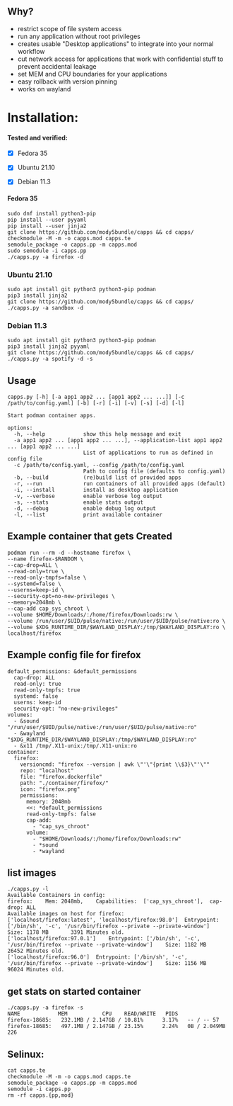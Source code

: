 ## Why?

- restrict scope of file system access
- run any application without root privileges
- creates usable "Desktop applications" to integrate into your normal workflow
- cut network access for applications that work with confidential stuff to prevent accidental leakage
- set MEM and CPU boundaries for your applications
- easy rollback with version pinning
- works on wayland

# Installation:

#### Tested and verified:

- [x] Fedora 35
- [x] Ubuntu 21.10
- [x] Debian 11.3



#### Fedora 35
```
sudo dnf install python3-pip
pip install --user pyyaml
pip install --user jinja2
git clone https://github.com/mody5bundle/capps && cd capps/
checkmodule -M -m -o capps.mod capps.te
semodule_package -o capps.pp -m capps.mod
sudo semodule -i capps.pp
./capps.py -a firefox -d
```

### Ubuntu 21.10
```
sudo apt install git python3 python3-pip podman
pip3 install jinja2
git clone https://github.com/mody5bundle/capps && cd capps/
./capps.py -a sandbox -d
```

### Debian 11.3
```
sudo apt install git python3 python3-pip podman
pip3 install jinja2 pyyaml
git clone https://github.com/mody5bundle/capps && cd capps/
./capps.py -a spotify -d -s
```

## Usage
```
capps.py [-h] [-a app1 app2 ... [app1 app2 ... ...]] [-c /path/to/config.yaml] [-b] [-r] [-i] [-v] [-s] [-d] [-l]

Start podman container apps.

options:
  -h, --help            show this help message and exit
  -a app1 app2 ... [app1 app2 ... ...], --application-list app1 app2 ... [app1 app2 ... ...]
                        List of applications to run as defined in config file
  -c /path/to/config.yaml, --config /path/to/config.yaml
                        Path to config file (defaults to config.yaml)
  -b, --build           (re)build list of provided apps
  -r, --run             run containers of all provided apps (default)
  -i, --install         install as desktop application
  -v, --verbose         enable verbose log output
  -s, --stats           enable stats output
  -d, --debug           enable debug log output
  -l, --list            print available container
```

## Example container that gets Created

```
podman run --rm -d --hostname firefox \
--name firefox-$RANDOM \
--cap-drop=ALL \
--read-only=true \
--read-only-tmpfs=false \
--systemd=false \
--userns=keep-id \
--security-opt=no-new-privileges \
--memory=2048mb \
--cap-add cap_sys_chroot \
--volume $HOME/Downloads/:/home/firefox/Downloads:rw \
--volume /run/user/$UID/pulse/native:/run/user/$UID/pulse/native:ro \
--volume $XDG_RUNTIME_DIR/$WAYLAND_DISPLAY:/tmp/$WAYLAND_DISPLAY:ro \
localhost/firefox
```



## Example config file for firefox
```
default_permissions: &default_permissions
  cap-drop: ALL
  read-only: true
  read-only-tmpfs: true
  systemd: false
  userns: keep-id
  security-opt: "no-new-privileges"
volumes:
  - &sound "/run/user/$UID/pulse/native:/run/user/$UID/pulse/native:ro"
  - &wayland "$XDG_RUNTIME_DIR/$WAYLAND_DISPLAY:/tmp/$WAYLAND_DISPLAY:ro"
  - &x11 /tmp/.X11-unix:/tmp/.X11-unix:ro
container:
  firefox:
    versioncmd: "firefox --version | awk \"'\"{print \\$3}\"'\""
    repo: "localhost"
    file: "firefox.dockerfile"
    path: "./container/firefox/"
    icon: "firefox.png"
    permissions:
      memory: 2048mb
      <<: *default_permissions
      read-only-tmpfs: false
      cap-add:
        - "cap_sys_chroot"
      volume:
        - "$HOME/Downloads/:/home/firefox/Downloads:rw"
        - *sound
        - *wayland
```


## list images

```
./capps.py -l
Available Containers in config:
firefox: 	Mem: 2048mb, 	Capabilities:  ['cap_sys_chroot'], 	cap-drop: ALL
Available images on host for firefox:
['localhost/firefox:latest', 'localhost/firefox:98.0']	Entrypoint: ['/bin/sh', '-c', '/usr/bin/firefox --private --private-window']	Size: 1178 MB	 	3391 Minutes old.
['localhost/firefox:97.0.1']	Entrypoint: ['/bin/sh', '-c', '/usr/bin/firefox --private --private-window']	Size: 1182 MB	 	26452 Minutes old.
['localhost/firefox:96.0']	Entrypoint: ['/bin/sh', '-c', '/usr/bin/firefox --private --private-window']	Size: 1156 MB	 	96024 Minutes old.
```

## get stats on started container

```
./capps.py -a firefox -s
NAME			MEM			  CPU	 READ/WRITE   PIDS
firefox-18685:	 232.1MB / 2.147GB / 10.81% 	 3.17% 	 -- / -- 57
firefox-18685:	 497.1MB / 2.147GB / 23.15% 	 2.24% 	 0B / 2.049MB 226
```

## Selinux:

```
cat capps.te
checkmodule -M -m -o capps.mod capps.te
semodule_package -o capps.pp -m capps.mod
semodule -i capps.pp
rm -rf capps.{pp,mod}
```
